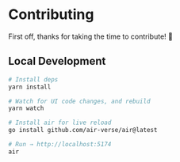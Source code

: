 # Contributing

First off, thanks for taking the time to contribute! 💜

## Local Development

```bash
# Install deps
yarn install

# Watch for UI code changes, and rebuild
yarn watch
```

```bash
# Install air for live reload
go install github.com/air-verse/air@latest

# Run → http://localhost:5174
air
```
